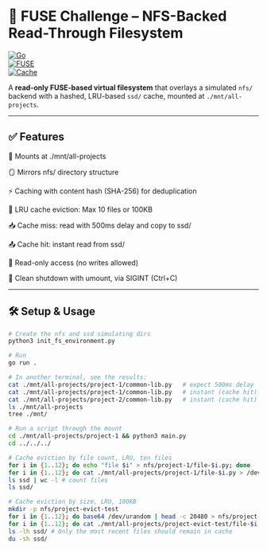 # 🚀 FUSE Challenge – NFS-Backed Read-Through Filesystem

[![Go](https://img.shields.io/badge/Go-1.20+-blue)](https://golang.org)  
[![FUSE](https://img.shields.io/badge/FUSE-v3-green)](https://github.com/libfuse/libfuse)  
[![Cache](https://img.shields.io/badge/Cache-LRU--Hashed-lightgrey)](https://en.wikipedia.org/wiki/Cache_replacement_policies)

A **read-only FUSE-based virtual filesystem** that overlays a simulated `nfs/` backend with a hashed, LRU-based `ssd/` cache, mounted at `./mnt/all-projects`.

---


## ✅ Features

📁 Mounts at ./mnt/all-projects

🪞 Mirrors nfs/ directory structure

⚡ Caching with content hash (SHA-256) for deduplication

🧠 LRU cache eviction: Max 10 files or 100KB

📥 Cache miss: read with 500ms delay and copy to ssd/

📤 Cache hit: instant read from ssd/

🚫 Read-only access (no writes allowed)

👋 Clean shutdown with umount, via SIGINT (Ctrl+C)

---

## 🛠️ Setup & Usage

```bash
# Create the nfs and ssd simulating dirs
python3 init_fs_environment.py

# Run
go run .

# In another terminal, see the results:
cat ./mnt/all-projects/project-1/common-lib.py   # expect 500ms delay
cat ./mnt/all-projects/project-1/common-lib.py   # instant (cache hit)
cat ./mnt/all-projects/project-2/common-lib.py   # instant (cache hit) as files are identical
ls ./mnt/all-projects
tree ./mnt/

# Run a script through the mount
cd ./mnt/all-projects/project-1 && python3 main.py
cd ../../../

# Cache eviction by file count, LRU, ten files
for i in {1..12}; do echo "file $i" > nfs/project-1/file-$i.py; done
for i in {1..12}; do cat ./mnt/all-projects/project-1/file-$i.py > /dev/null; done
ls ssd | wc -l # count files
ls ssd/

# Cache eviction by size, LRU, 100KB
mkdir -p nfs/project-evict-test
for i in {1..12}; do base64 /dev/urandom | head -c 20480 > nfs/project-evict-test/file-$i.dat; done
for i in {1..12}; do cat ./mnt/all-projects/project-evict-test/file-$i.dat > /dev/null; done
ls -lh ssd/ # Only the most recent files should remain in cache
du -sh ssd/

```